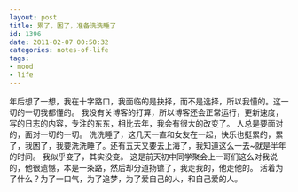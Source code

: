 ```yaml
---
layout: post
title: 累了，困了，准备洗洗睡了
id: 1396
date: 2011-02-07 00:50:32
categories: notes-of-life
tags:
- mood
- life
---
```


年后想了一想，我在十字路口，我面临的是抉择，而不是选择，所以我懂的。这一切的一切我都懂的。 我没有关博客的打算，所以博客还会正常运行，更新速度，写的日志的内容，专注的东东，相比去年，我会有很大的改变了。 人总是要面对的，面对一切的一切。 洗洗睡了，这几天一直和女友在一起，快乐也挺累的，累了，我困了，我要洗洗睡了。还有五天又要去上海了，我知道这么一去~就是半年的时间。 我似乎变了，其实没变。 这是前天初中同学聚会上一哥们这么对我说的，他很遗憾，本是一条路，然后却分道扬镳了，我走我的，他走他的。 活着为了什么？为了一口气，为了追梦，为了爱自己的人，和自己爱的人。